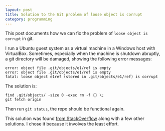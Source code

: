 ```yaml
---
layout: post
title: Solution to the Git problem of loose object is corrupt
category: programming
---
```


This post documents how we can fix the problem of `loose object is corrupt` in git.

I run a Ubuntu guest system as a virtual machine in a Windows host with
VirtualBox. Sometimes, especially when the machine is shutdown abruptly, a git
directory will be damaged, showing the following error messages:

```
error: object file .git/objects/e1/ref is empty
error: object file .git/objects/e1/ref is empty
fatal: loose object e1ref (stored in .git/objects/e1/ref) is corrupt
```

The solution is:

```
find .git/objects/ -size 0 -exec rm -f {} \;
git fetch origin
```

Then run `git status`, the repo should be functional again.

This solution was found [from
StackOverflow](https://stackoverflow.com/questions/4254389/git-corrupt-loose-object)
along with a few other solutions. I chose it because it involves the least effort.

